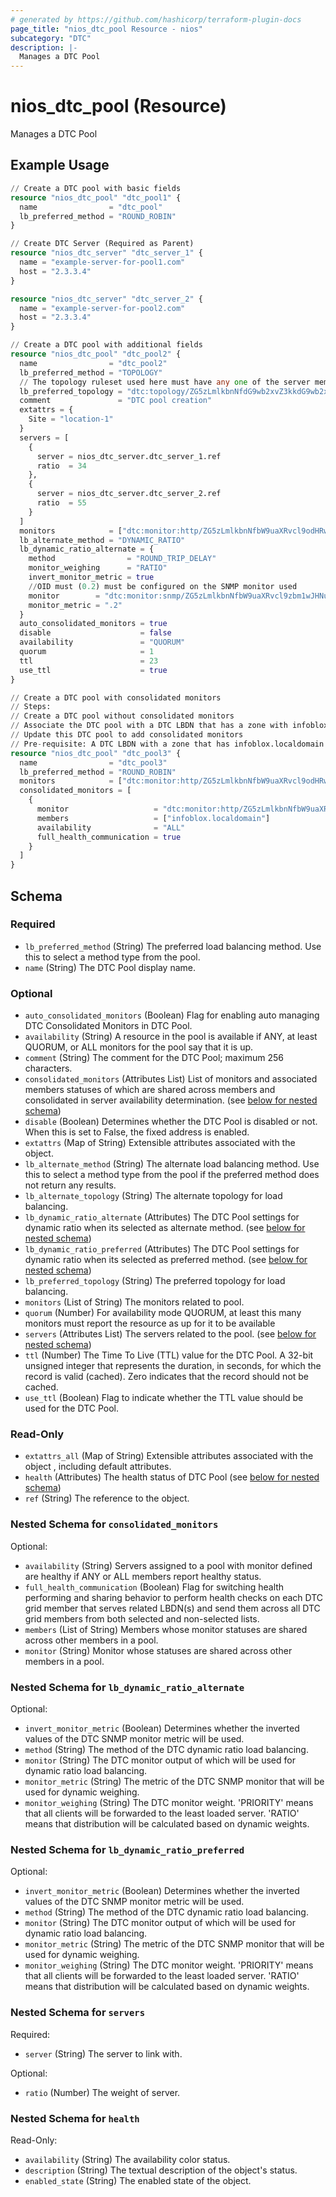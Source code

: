 ```yaml
---
# generated by https://github.com/hashicorp/terraform-plugin-docs
page_title: "nios_dtc_pool Resource - nios"
subcategory: "DTC"
description: |-
  Manages a DTC Pool
---
```


# nios_dtc_pool (Resource)

Manages a DTC Pool

## Example Usage

```terraform
// Create a DTC pool with basic fields 
resource "nios_dtc_pool" "dtc_pool1" {
  name                = "dtc_pool"
  lb_preferred_method = "ROUND_ROBIN"
}

// Create DTC Server (Required as Parent)
resource "nios_dtc_server" "dtc_server_1" {
  name = "example-server-for-pool1.com"
  host = "2.3.3.4"
}

resource "nios_dtc_server" "dtc_server_2" {
  name = "example-server-for-pool2.com"
  host = "2.3.3.4"
}

// Create a DTC pool with additional fields
resource "nios_dtc_pool" "dtc_pool2" {
  name                = "dtc_pool2"
  lb_preferred_method = "TOPOLOGY"
  // The topology ruleset used here must have any one of the server members configured in its topology members
  lb_preferred_topology = "dtc:topology/ZG5zLmlkbnNfdG9wb2xvZ3kkdG9wb2xvZ3lfcnVsZXNldA:topology_ruleset"
  comment               = "DTC pool creation"
  extattrs = {
    Site = "location-1"
  }
  servers = [
    {
      server = nios_dtc_server.dtc_server_1.ref
      ratio  = 34
    },
    {
      server = nios_dtc_server.dtc_server_2.ref
      ratio  = 55
    }
  ]
  monitors            = ["dtc:monitor:http/ZG5zLmlkbnNfbW9uaXRvcl9odHRwJGh0dHA:http", "dtc:monitor:snmp/ZG5zLmlkbnNfbW9uaXRvcl9zbm1wJHNubXA:snmp"]
  lb_alternate_method = "DYNAMIC_RATIO"
  lb_dynamic_ratio_alternate = {
    method                = "ROUND_TRIP_DELAY"
    monitor_weighing      = "RATIO"
    invert_monitor_metric = true
    //OID must (0.2) must be configured on the SNMP monitor used
    monitor        = "dtc:monitor:snmp/ZG5zLmlkbnNfbW9uaXRvcl9zbm1wJHNubXA:snmp"
    monitor_metric = ".2"
  }
  auto_consolidated_monitors = true
  disable                    = false
  availability               = "QUORUM"
  quorum                     = 1
  ttl                        = 23
  use_ttl                    = true
}

// Create a DTC pool with consolidated monitors 
// Steps:
// Create a DTC pool without consolidated monitors 
// Associate the DTC pool with a DTC LBDN that has a zone with infoblox.localdomain member 
// Update this DTC pool to add consolidated monitors 
// Pre-requisite: A DTC LBDN with a zone that has infoblox.localdomain as member should exist and the pool should be associated with that LBDN
resource "nios_dtc_pool" "dtc_pool3" {
  name                = "dtc_pool3"
  lb_preferred_method = "ROUND_ROBIN"
  monitors            = ["dtc:monitor:http/ZG5zLmlkbnNfbW9uaXRvcl9odHRwJGh0dHA:http", "dtc:monitor:snmp/ZG5zLmlkbnNfbW9uaXRvcl9zbm1wJHNubXA:snmp"]
  consolidated_monitors = [
    {
      monitor                   = "dtc:monitor:http/ZG5zLmlkbnNfbW9uaXRvcl9odHRwJGh0dHA:http"
      members                   = ["infoblox.localdomain"]
      availability              = "ALL"
      full_health_communication = true
    }
  ]
}
```

<!-- schema generated by tfplugindocs -->
## Schema

### Required

- `lb_preferred_method` (String) The preferred load balancing method. Use this to select a method type from the pool.
- `name` (String) The DTC Pool display name.

### Optional

- `auto_consolidated_monitors` (Boolean) Flag for enabling auto managing DTC Consolidated Monitors in DTC Pool.
- `availability` (String) A resource in the pool is available if ANY, at least QUORUM, or ALL monitors for the pool say that it is up.
- `comment` (String) The comment for the DTC Pool; maximum 256 characters.
- `consolidated_monitors` (Attributes List) List of monitors and associated members statuses of which are shared across members and consolidated in server availability determination. (see [below for nested schema](#nestedatt--consolidated_monitors))
- `disable` (Boolean) Determines whether the DTC Pool is disabled or not. When this is set to False, the fixed address is enabled.
- `extattrs` (Map of String) Extensible attributes associated with the object.
- `lb_alternate_method` (String) The alternate load balancing method. Use this to select a method type from the pool if the preferred method does not return any results.
- `lb_alternate_topology` (String) The alternate topology for load balancing.
- `lb_dynamic_ratio_alternate` (Attributes) The DTC Pool settings for dynamic ratio when its selected as alternate method. (see [below for nested schema](#nestedatt--lb_dynamic_ratio_alternate))
- `lb_dynamic_ratio_preferred` (Attributes) The DTC Pool settings for dynamic ratio when its selected as preferred method. (see [below for nested schema](#nestedatt--lb_dynamic_ratio_preferred))
- `lb_preferred_topology` (String) The preferred topology for load balancing.
- `monitors` (List of String) The monitors related to pool.
- `quorum` (Number) For availability mode QUORUM, at least this many monitors must report the resource as up for it to be available
- `servers` (Attributes List) The servers related to the pool. (see [below for nested schema](#nestedatt--servers))
- `ttl` (Number) The Time To Live (TTL) value for the DTC Pool. A 32-bit unsigned integer that represents the duration, in seconds, for which the record is valid (cached). Zero indicates that the record should not be cached.
- `use_ttl` (Boolean) Flag to indicate whether the TTL value should be used for the DTC Pool.

### Read-Only

- `extattrs_all` (Map of String) Extensible attributes associated with the object , including default attributes.
- `health` (Attributes) The health status of DTC Pool (see [below for nested schema](#nestedatt--health))
- `ref` (String) The reference to the object.

<a id="nestedatt--consolidated_monitors"></a>
### Nested Schema for `consolidated_monitors`

Optional:

- `availability` (String) Servers assigned to a pool with monitor defined are healthy if ANY or ALL members report healthy status.
- `full_health_communication` (Boolean) Flag for switching health performing and sharing behavior to perform health checks on each DTC grid member that serves related LBDN(s) and send them across all DTC grid members from both selected and non-selected lists.
- `members` (List of String) Members whose monitor statuses are shared across other members in a pool.
- `monitor` (String) Monitor whose statuses are shared across other members in a pool.


<a id="nestedatt--lb_dynamic_ratio_alternate"></a>
### Nested Schema for `lb_dynamic_ratio_alternate`

Optional:

- `invert_monitor_metric` (Boolean) Determines whether the inverted values of the DTC SNMP monitor metric will be used.
- `method` (String) The method of the DTC dynamic ratio load balancing.
- `monitor` (String) The DTC monitor output of which will be used for dynamic ratio load balancing.
- `monitor_metric` (String) The metric of the DTC SNMP monitor that will be used for dynamic weighing.
- `monitor_weighing` (String) The DTC monitor weight. 'PRIORITY' means that all clients will be forwarded to the least loaded server. 'RATIO' means that distribution will be calculated based on dynamic weights.


<a id="nestedatt--lb_dynamic_ratio_preferred"></a>
### Nested Schema for `lb_dynamic_ratio_preferred`

Optional:

- `invert_monitor_metric` (Boolean) Determines whether the inverted values of the DTC SNMP monitor metric will be used.
- `method` (String) The method of the DTC dynamic ratio load balancing.
- `monitor` (String) The DTC monitor output of which will be used for dynamic ratio load balancing.
- `monitor_metric` (String) The metric of the DTC SNMP monitor that will be used for dynamic weighing.
- `monitor_weighing` (String) The DTC monitor weight. 'PRIORITY' means that all clients will be forwarded to the least loaded server. 'RATIO' means that distribution will be calculated based on dynamic weights.


<a id="nestedatt--servers"></a>
### Nested Schema for `servers`

Required:

- `server` (String) The server to link with.

Optional:

- `ratio` (Number) The weight of server.


<a id="nestedatt--health"></a>
### Nested Schema for `health`

Read-Only:

- `availability` (String) The availability color status.
- `description` (String) The textual description of the object's status.
- `enabled_state` (String) The enabled state of the object.
